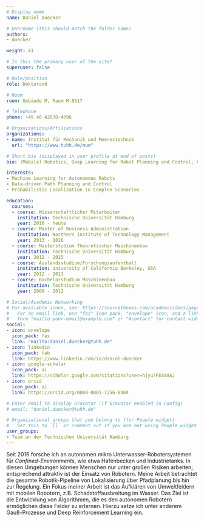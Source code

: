 ```yaml
---
# Display name
name: Daniel Duecker

# Username (this should match the folder name)
authors:
- duecker

weight: 41

# Is this the primary user of the site?
superuser: false

# Role/position
role: Doktorand

# Room
room: Gebäude M, Raum M.0517

# Telephone
phone: +49 40 42878-4896

# Organizations/Affiliations
organizations:
- name: Institut für Mechanik und Meerestechnik
  url: "https://www.tuhh.de/mum"

# Short bio (displayed in user profile at end of posts)
bio: (Mobile) Robotics, Deep Learning for Robot Planning and Control, Probabilistic Environment Modelling

interests:
- Machine Learning for Autonomous Robots
- Data-driven Path Planning and Control
- Probabilistic Localization in Complex Scenarios

education:
  courses:
  - course: Wissenschaftlicher Mitarbeiter
    institution: Technische Universität Hamburg
    year: 2016 - heute
  - course: Master of Business Administration
    institution: Northern Institute of Technology Management
    year: 2013 - 2016
  - course: Masterstudium Theoretischer Maschinenbau
    institution: Technische Universität Hamburg
    year: 2012 - 2015
  - course: Auslandsstudium/Forschungsaufenthalt
    institution: University of California Berkeley, USA
    year: 2012 - 2013
  - course: Bachelorstudium Maschinenbau
    institution: Technische Universität Hamburg
    year: 2009 - 2012

# Social/Academic Networking
# For available icons, see: https://sourcethemes.com/academic/docs/page-builder/#icons
#   For an email link, use "fas" icon pack, "envelope" icon, and a link in the
#   form "mailto:your-email@example.com" or "#contact" for contact widget.
social:
- icon: envelope
  icon_pack: fas
  link: "mailto:daniel.duecker@tuhh.de"
- icon: linkedin
  icon_pack: fab
  link: https://www.linkedin.com/in/daniel-duecker
- icon: google-scholar
  icon_pack: ai
  link: https://scholar.google.com/citations?user=hjyu7FEAAAAJ
- icon: orcid
  icon_pack: ai
  link: https://orcid.org/0000-0001-7256-6984

# Enter email to display Gravatar (if Gravatar enabled in Config)
# email: "daniel.duecker@tuhh.de"

# Organizational groups that you belong to (for People widget)
#   Set this to `[]` or comment out if you are not using People widget.
user_groups:
- Team an der Technischen Universität Hamburg
---
```

Seit 2016 forsche ich an autonomen mikro Unterwasser-Robotersystemen für *Confined-Environments*, wie etwa Hafenbecken und Industrietanks. In diesen Umgebungen können Menschen nur unter großen Risiken arbeiten; entsprechend attraktiv ist der Einsatz von Robotern. Meine Arbeit betrachtet die gesamte Robotik-Pipeline von Lokalisierung über Pfadplanung bis hin zur Regelung. Ein Fokus meiner Arbeit ist das Aufklären von Umweltfeldern mit mobilen Robotern, z.B. Schadstoffausbreitung im Wasser. Das Ziel ist die Entwicklung von Algorithmen, die es den autonomen Robotern ermöglichen diese Felder zu erlernen. Hierzu setze ich unter anderem Gauß-Prozesse und Deep Reinforcement Learning ein.
